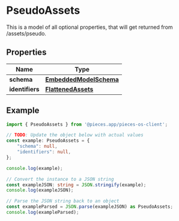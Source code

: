 
# PseudoAssets

This is a model of all optional properties, that will get returned from /assets/pseudo.

## Properties

Name | Type
------------ | -------------
**schema** | [**EmbeddedModelSchema**](EmbeddedModelSchema)
**identifiers** | [**FlattenedAssets**](FlattenedAssets)

## Example

```typescript
import { PseudoAssets } from '@pieces.app/pieces-os-client';

// TODO: Update the object below with actual values
const example: PseudoAssets = {
    "schema": null,
    "identifiers": null,
};

console.log(example);

// Convert the instance to a JSON string
const exampleJSON: string = JSON.stringify(example);
console.log(exampleJSON);

// Parse the JSON string back to an object
const exampleParsed = JSON.parse(exampleJSON) as PseudoAssets;
console.log(exampleParsed);
```


